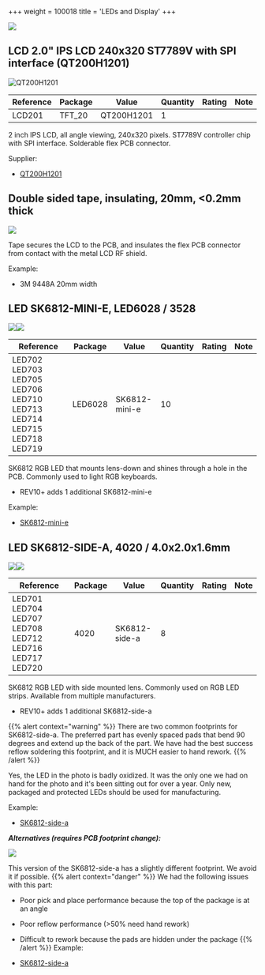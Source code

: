 +++
weight = 100018
title = 'LEDs and Display'
+++

![](/images/docs/hw/bp5rev10/components/lcd-cover.jpg)

## LCD 2.0" IPS LCD 240x320 ST7789V with SPI interface (QT200H1201)

![QT200H1201](/images/docs/hw/bp5rev10/components/lcd.jpg)

|**Reference**|**Package**|**Value**|**Quantity**|**Rating**|**Note**|
|-|-|-|-|-|-|
|LCD201|TFT\_20|QT200H1201|1||

2 inch IPS LCD, all angle viewing, 240x320 pixels. ST7789V controller chip with SPI interface. Solderable flex PCB connector.

Supplier:

*   [QT200H1201](https://item.taobao.com/item.htm?id=581793017604)

## Double sided tape, insulating, 20mm, <0.2mm thick

![](/images/docs/hw/bp5rev10/components/3m9448a-400px.jpg)

Tape secures the LCD to the PCB, and insulates the flex PCB connector from contact with the metal LCD RF shield. 

Example:

* 3M 9448A 20mm width

## LED SK6812-MINI-E, LED6028 / 3528

![](/images/docs/hw/bp5rev10/components/ledminie.jpg)![](/images/docs/hw/bp5rev10/components/sk6812-mini-e-400.png)

|**Reference**|**Package**|**Value**|**Quantity**|**Rating**|**Note**|
|-|-|-|-|-|-|
|LED702 LED703 LED705 LED706 LED710 LED713 LED714 LED715 LED718 LED719|LED6028|SK6812-mini-e|10|

SK6812 RGB LED that mounts lens-down and shines through a hole in the PCB. Commonly used to light RGB keyboards. 

- REV10+ adds 1 additional SK6812-mini-e

Example:

*   [SK6812-mini-e](https://item.taobao.com/item.htm?spm=a1z09.2.0.0.4dfd2e8dXJuwqu&id=636757374631&_u=626q2r6fe46d)

## LED SK6812-SIDE-A, 4020 / 4.0x2.0x1.6mm

![](/images/docs/hw/bp5rev10/components/led-sidea.jpg)![](/images/docs/hw/bp5rev10/components/sk6812-side-a_b.png)

|**Reference**|**Package**|**Value**|**Quantity**|**Rating**|**Note**|
|-|-|-|-|-|-|
|LED701 LED704 LED707 LED708 LED712 LED716 LED717 LED720|4020|SK6812-side-a|8||

SK6812 RGB LED with side mounted lens. Commonly used on RGB LED strips. Available from multiple manufacturers. 

- REV10+ adds 1 additional SK6812-side-a

{{% alert context="warning" %}}
There are two common footprints for SK6812-side-a. The preferred part has evenly spaced pads that bend 90 degrees and extend up the back of the part. We have had the best success reflow soldering this footprint, and it is MUCH easier to hand rework.
{{% /alert %}}

Yes, the LED in the photo is badly oxidized. It was the only one we had on hand for the photo and it's been sitting out for over a year. Only new, packaged and protected LEDs should be used for manufacturing.

Example:

*   [SK6812-side-a](https://item.taobao.com/item.htm?spm=a1z09.2.0.0.1a572e8daQXham&id=630965496117&_u=j26q2r6f7f04)

_**Alternatives (requires PCB footprint change):**_

![](/images/docs/hw/bp5rev10/components/led-sidea-bad.jpg)

This version of the SK6812-side-a has a slightly different footprint. We avoid it if possible.
{{% alert context="danger" %}}
We had the following issues with this part:
*   Poor pick and place performance because the top of the package is at an angle
*   Poor reflow performance (>50% need hand rework)
*   Difficult to rework because the pads are hidden under the package
{{% /alert %}}
Example:

*   [SK6812-side-a](https://item.szlcsc.com/3113216.html)

